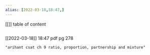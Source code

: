 ```yaml
---
alias: [2022-03-18,18:47,]
---
```

[[]]
table of content
```toc
```

[[2022-03-18]] 18:47
pdf pg 278

```query
"arihant csat ch 9 ratio, proportion, partnership and mixture"
```